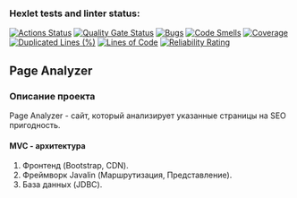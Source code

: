### Hexlet tests and linter status:
[![Actions Status](https://github.com/proskdim/java-project-72/actions/workflows/hexlet-check.yml/badge.svg)](https://github.com/proskdim/java-project-72/actions)
[![Quality Gate Status](https://sonarcloud.io/api/project_badges/measure?project=proskdim_java-project-72&metric=alert_status)](https://sonarcloud.io/summary/new_code?id=proskdim_java-project-72)
[![Bugs](https://sonarcloud.io/api/project_badges/measure?project=proskdim_java-project-72&metric=bugs)](https://sonarcloud.io/summary/new_code?id=proskdim_java-project-72)
[![Code Smells](https://sonarcloud.io/api/project_badges/measure?project=proskdim_java-project-72&metric=code_smells)](https://sonarcloud.io/summary/new_code?id=proskdim_java-project-72)
[![Coverage](https://sonarcloud.io/api/project_badges/measure?project=proskdim_java-project-72&metric=coverage)](https://sonarcloud.io/summary/new_code?id=proskdim_java-project-72)
[![Duplicated Lines (%)](https://sonarcloud.io/api/project_badges/measure?project=proskdim_java-project-72&metric=duplicated_lines_density)](https://sonarcloud.io/summary/new_code?id=proskdim_java-project-72)
[![Lines of Code](https://sonarcloud.io/api/project_badges/measure?project=proskdim_java-project-72&metric=ncloc)](https://sonarcloud.io/summary/new_code?id=proskdim_java-project-72)
[![Reliability Rating](https://sonarcloud.io/api/project_badges/measure?project=proskdim_java-project-72&metric=reliability_rating)](https://sonarcloud.io/summary/new_code?id=proskdim_java-project-72)


## Page Analyzer

### Описание проекта

Page Analyzer - сайт, который анализирует указанные страницы на SEO пригодность.

#### MVC - архитектура

1. Фронтенд (Bootstrap, CDN).
2. Фреймворк Javalin (Маршрутизация, Представление).
3. База данных (JDBC).